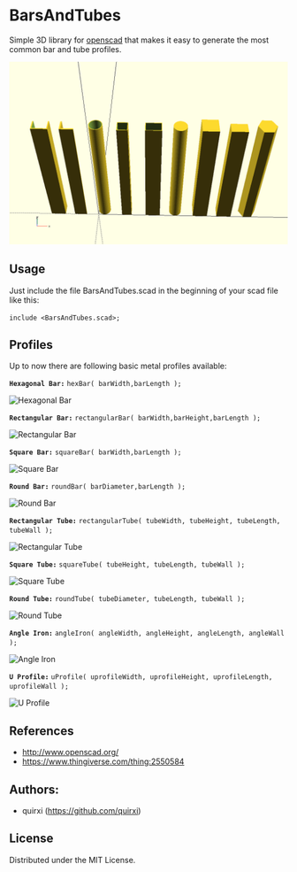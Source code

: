 # BarsAndTubes

Simple 3D library for [openscad](http://www.openscad.org/) that makes it easy to generate the most common bar and tube profiles.

![BarsAndTubes](pics/BarsAndTubes.png)



## Usage

Just include the file BarsAndTubes.scad in the beginning of your scad file like this: 

```include <BarsAndTubes.scad>;```

## Profiles

Up to now there are following basic metal profiles available:

**`Hexagonal Bar:`**   ```hexBar( barWidth,barLength );```

![Hexagonal Bar](pics/HexBar_s.jpg)


**`Rectangular Bar:`**  ```rectangularBar( barWidth,barHeight,barLength );```

![Rectangular Bar](pics/RectangularBar_s.jpg)


**`Square Bar:`**  ```squareBar( barWidth,barLength );```

![Square Bar](pics/SquareBar_s.jpg)


**`Round Bar:`**  ```roundBar( barDiameter,barLength );```

![Round Bar](pics/RoundBar_s.jpg)


**`Rectangular Tube:`**  ```rectangularTube( tubeWidth, tubeHeight, tubeLength, tubeWall );```

![Rectangular Tube](pics/RectangularTube_s.jpg)


**`Square Tube:`**  ```squareTube( tubeHeight, tubeLength, tubeWall );```

![Square Tube](pics/SquareTube_s.jpg)


**`Round Tube:`**  ```roundTube( tubeDiameter, tubeLength, tubeWall );```

![Round Tube](pics/RoundTube_s.jpg)


**`Angle Iron:`**  ```angleIron( angleWidth, angleHeight, angleLength, angleWall );```

![Angle Iron](pics/AngleIron_s.jpg)


**`U Profile:`**  ```uProfile( uprofileWidth, uprofileHeight, uprofileLength, uprofileWall );```

![U Profile](pics/U-Profile_s.jpg)



## References

* http://www.openscad.org/
* https://www.thingiverse.com/thing:2550584

## Authors:

* quirxi (https://github.com/quirxi)


## License

Distributed under the MIT License.


